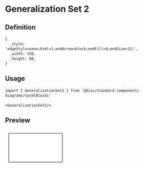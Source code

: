 # Generalization Set 2

## Definition

```
{
  _style: 'edgeStyle=none;html=1;endArrow=block;endFill=0;endSize=12;',
  _width: 150,
  _height: 80,
}
```

## Usage

```
import { GeneralizationSet2 } from '@diac/standard-components-diagrams/sysmlBlocks'

<GeneralizationSet2/>
```

## Preview

<img src="./generalization-set-2.png" width="200"/>
